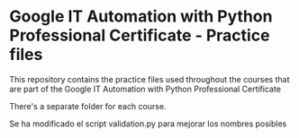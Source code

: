 # Google IT Automation with Python Professional Certificate - Practice files

This repository contains the practice files used throughout the courses that are
part of the Google IT Automation with Python Professional Certificate

There's a separate folder for each course.

Se ha modificado el script validation.py para mejorar los nombres posibles

